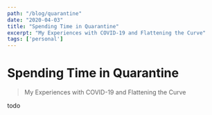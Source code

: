 ```yaml
---
path: "/blog/quarantine"
date: "2020-04-03"
title: "Spending Time in Quarantine"
excerpt: "My Experiences with COVID-19 and Flattening the Curve"
tags: ['personal']
---
```


# Spending Time in Quarantine
> My Experiences with COVID-19 and Flattening the Curve

todo